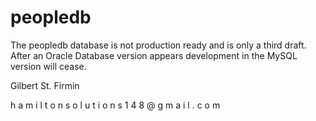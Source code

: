 # peopledb

The peopledb database is not production ready and is only a third draft.
After an Oracle Database version appears development in the MySQL version will cease.


Gilbert St. Firmin

h a m i l t o n s o l u t i o n s 1 4 8  @  g m a i l . c o m

